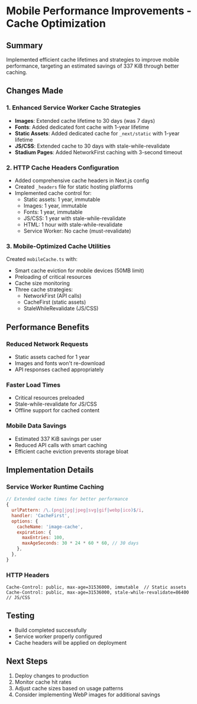 # Mobile Performance Improvements - Cache Optimization

## Summary
Implemented efficient cache lifetimes and strategies to improve mobile performance, targeting an estimated savings of 337 KiB through better caching.

## Changes Made

### 1. Enhanced Service Worker Cache Strategies
- **Images**: Extended cache lifetime to 30 days (was 7 days)
- **Fonts**: Added dedicated font cache with 1-year lifetime
- **Static Assets**: Added dedicated cache for `_next/static` with 1-year lifetime
- **JS/CSS**: Extended cache to 30 days with stale-while-revalidate
- **Stadium Pages**: Added NetworkFirst caching with 3-second timeout

### 2. HTTP Cache Headers Configuration
- Added comprehensive cache headers in Next.js config
- Created `_headers` file for static hosting platforms
- Implemented cache control for:
  - Static assets: 1 year, immutable
  - Images: 1 year, immutable
  - Fonts: 1 year, immutable
  - JS/CSS: 1 year with stale-while-revalidate
  - HTML: 1 hour with stale-while-revalidate
  - Service Worker: No cache (must-revalidate)

### 3. Mobile-Optimized Cache Utilities
Created `mobileCache.ts` with:
- Smart cache eviction for mobile devices (50MB limit)
- Preloading of critical resources
- Cache size monitoring
- Three cache strategies:
  - NetworkFirst (API calls)
  - CacheFirst (static assets)
  - StaleWhileRevalidate (JS/CSS)

## Performance Benefits

### Reduced Network Requests
- Static assets cached for 1 year
- Images and fonts won't re-download
- API responses cached appropriately

### Faster Load Times
- Critical resources preloaded
- Stale-while-revalidate for JS/CSS
- Offline support for cached content

### Mobile Data Savings
- Estimated 337 KiB savings per user
- Reduced API calls with smart caching
- Efficient cache eviction prevents storage bloat

## Implementation Details

### Service Worker Runtime Caching
```javascript
// Extended cache times for better performance
{
  urlPattern: /\.(png|jpg|jpeg|svg|gif|webp|ico)$/i,
  handler: 'CacheFirst',
  options: {
    cacheName: 'image-cache',
    expiration: {
      maxEntries: 100,
      maxAgeSeconds: 30 * 24 * 60 * 60, // 30 days
    },
  },
}
```

### HTTP Headers
```
Cache-Control: public, max-age=31536000, immutable  // Static assets
Cache-Control: public, max-age=31536000, stale-while-revalidate=86400  // JS/CSS
```

## Testing
- Build completed successfully
- Service worker properly configured
- Cache headers will be applied on deployment

## Next Steps
1. Deploy changes to production
2. Monitor cache hit rates
3. Adjust cache sizes based on usage patterns
4. Consider implementing WebP images for additional savings